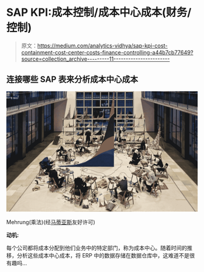 # SAP KPI:成本控制/成本中心成本(财务/控制)

> 原文：<https://medium.com/analytics-vidhya/sap-kpi-cost-containment-cost-center-costs-finance-controlling-a44b7cb77649?source=collection_archive---------11----------------------->

## 连接哪些 SAP 表来分析成本中心成本

![](img/a04993e4ddb657905004f07727ae9140.png)

Mehrung(乘法)(经[马蒂亚斯](http://www.boehler-orendt.com/pdfs/Boehler_&_Orendt_Mehrung.pdf)友好许可)

**动机:**

每个公司都将成本分配到他们业务中的特定部门，称为成本中心。随着时间的推移，分析这些成本中心成本，将 ERP 中的数据存储在数据仓库中，这难道不是很有趣吗…